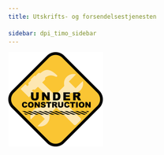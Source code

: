 ```yaml
---
title: Utskrifts- og forsendelsestjenesten

sidebar: dpi_timo_sidebar
---
```


![](/images/dpi/underarbeide.png)
